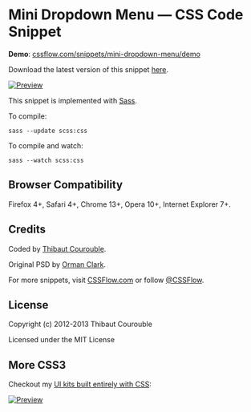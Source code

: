 # Mini Dropdown Menu — CSS Code Snippet

**Demo**: [cssflow.com/snippets/mini-dropdown-menu/demo](http://www.cssflow.com/snippets/mini-dropdown-menu/demo)

Download the latest version of this snippet [here](http://www.cssflow.com/snippets/mini-dropdown-menu.zip).

[![Preview](http://cdn.cssflow.com/snippets/mini-dropdown-menu/preview-580.png)](http://www.cssflow.com/snippets/mini-dropdown-menu)

This snippet is implemented with [Sass](https://github.com/nex3/sass).

To compile:

`sass --update scss:css`

To compile and watch:

`sass --watch scss:css`

## Browser Compatibility

Firefox 4+, Safari 4+, Chrome 13+, Opera 10+, Internet Explorer 7+.

## Credits

Coded by [Thibaut Courouble](http://thibaut.me).

Original PSD by [Orman Clark](http://www.premiumpixels.com/freebies/mini-drop-down-menu-psd/).

For more snippets, visit [CSSFlow.com](http://www.cssflow.com) or follow [@CSSFlow](https://twitter.com/CSSFlow).

## License

Copyright (c) 2012-2013 Thibaut Courouble

Licensed under the MIT License

## More CSS3

Checkout my [UI kits built entirely with CSS](http://www.cssflow.com/ui-kits):

[![Preview](http://cdn.cssflow.com/kits/all_kits_preview_850.png)](http://www.cssflow.com/ui-kits)
